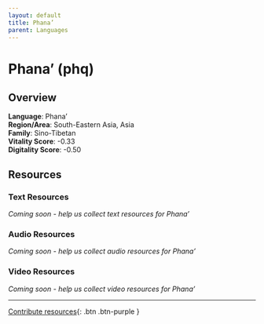 ```yaml
---
layout: default
title: Phana’
parent: Languages
---
```


# Phana’ (phq)

## Overview

**Language**: Phana’  
**Region/Area**: South-Eastern Asia, Asia  
**Family**: Sino-Tibetan  
**Vitality Score**: -0.33  
**Digitality Score**: -0.50  

## Resources

### Text Resources
*Coming soon - help us collect text resources for Phana’*

### Audio Resources
*Coming soon - help us collect audio resources for Phana’*

### Video Resources
*Coming soon - help us collect video resources for Phana’*

---

[Contribute resources](https://fairtrain.github.io/){: .btn .btn-purple }
